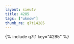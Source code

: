 ```yaml
--- 
layout: sieutv
title: 4285
tags: ["uknow"]
thumb_re: q7t14285
---
```

{% include q7t1 key="4285" %} 
